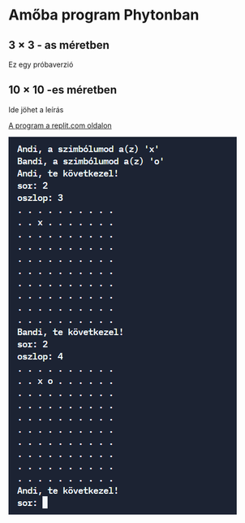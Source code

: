 # Amőba program Phytonban
## 3 × 3 - as méretben
Ez egy próbaverzió

## 10 × 10 -es méretben
Ide jöhet a leírás

[A program a replit.com oldalon](https://replit.com/@bkata/SandybrownShorttermMass#main.py)

![kep.png](kep.png)
